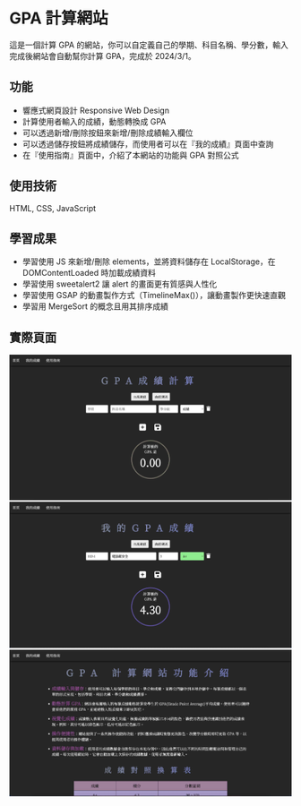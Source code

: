 # GPA 計算網站

這是一個計算 GPA 的網站，你可以自定義自己的學期、科目名稱、學分數，輸入完成後網站會自動幫你計算 GPA，完成於 2024/3/1。

## 功能

- 響應式網頁設計 Responsive Web Design
- 計算使用者輸入的成績，動態轉換成 GPA
- 可以透過新增/刪除按鈕來新增/刪除成績輸入欄位
- 可以透過儲存按鈕將成績儲存，而使用者可以在『我的成績』頁面中查詢
- 在『使用指南』頁面中，介紹了本網站的功能與 GPA 對照公式

## 使用技術

HTML, CSS, JavaScript

## 學習成果

- 學習使用 JS 來新增/刪除 elements，並將資料儲存在 LocalStorage，在 DOMContentLoaded 時加載成績資料
- 學習使用 sweetalert2 讓 alert 的畫面更有質感與人性化
- 學習使用 GSAP 的動畫製作方式（TimelineMax()），讓動畫製作更快速直觀
- 學習用 MergeSort 的概念且用其排序成績

## 實際頁面

![image](https://github.com/Alex900806/GPA-Calculator/blob/main/demo_pictures/gpa.jpg)
![image](https://github.com/Alex900806/GPA-Calculator/blob/main/demo_pictures/gpa2.jpg)
![image](https://github.com/Alex900806/GPA-Calculator/blob/main/demo_pictures/gpa3.jpg)
